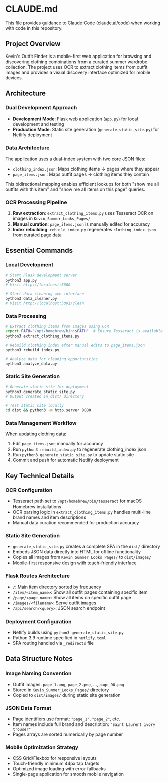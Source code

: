 # CLAUDE.md

This file provides guidance to Claude Code (claude.ai/code) when working with code in this repository.

## Project Overview

Kevin's Outfit Finder is a mobile-first web application for browsing and discovering clothing combinations from a curated summer wardrobe collection. The project uses OCR to extract clothing items from outfit images and provides a visual discovery interface optimized for mobile devices.

## Architecture

### Dual Development Approach
- **Development Mode**: Flask web application (`app.py`) for local development and testing
- **Production Mode**: Static site generation (`generate_static_site.py`) for Netlify deployment

### Data Architecture
The application uses a dual-index system with two core JSON files:
- `clothing_index.json`: Maps clothing items → pages where they appear
- `page_items.json`: Maps outfit pages → clothing items they contain

This bidirectional mapping enables efficient lookups for both "show me all outfits with this item" and "show me all items on this page" queries.

### OCR Processing Pipeline
1. **Raw extraction**: `extract_clothing_items.py` uses Tesseract OCR on images in `Kevin_Summer_Looks_Pages/`
2. **Manual curation**: `page_items.json` is manually edited for accuracy
3. **Index rebuilding**: `rebuild_index.py` regenerates `clothing_index.json` from curated page data

## Essential Commands

### Local Development
```bash
# Start Flask development server
python3 app.py
# Visit http://localhost:5000

# Start data cleaning web interface
python3 data_cleaner.py
# Visit http://localhost:5001/clean
```

### Data Processing
```bash
# Extract clothing items from images using OCR
export PATH="/opt/homebrew/bin:$PATH"  # Ensure Tesseract is available
python3 extract_clothing_items.py

# Rebuild clothing index after manual edits to page_items.json
python3 rebuild_index.py

# Analyze data for cleaning opportunities
python3 analyze_data.py
```

### Static Site Generation
```bash
# Generate static site for deployment
python3 generate_static_site.py
# Output created in dist/ directory

# Test static site locally
cd dist && python3 -m http.server 8080
```

### Data Management Workflow
When updating clothing data:
1. Edit `page_items.json` manually for accuracy
2. Run `python3 rebuild_index.py` to regenerate clothing_index.json
3. Run `python3 generate_static_site.py` to update static site
4. Commit and push for automatic Netlify deployment

## Key Technical Details

### OCR Configuration
- Tesseract path set to `/opt/homebrew/bin/tesseract` for macOS Homebrew installations
- OCR parsing logic in `extract_clothing_items.py` handles multi-line brand names and item descriptions
- Manual data curation recommended for production accuracy

### Static Site Generation
- `generate_static_site.py` creates a complete SPA in the `dist/` directory
- Embeds JSON data directly into HTML for offline functionality
- Copies all images from `Kevin_Summer_Looks_Pages/` to `dist/images/`
- Mobile-first responsive design with touch-friendly interface

### Flask Routes Architecture
- `/`: Main item directory sorted by frequency
- `/item/<item_name>`: Show all outfit pages containing specific item
- `/page/<page_name>`: Show all items on specific outfit page
- `/images/<filename>`: Serve outfit images
- `/api/search/<query>`: JSON search endpoint

### Deployment Configuration
- Netlify builds using `python3 generate_static_site.py`
- Python 3.9 runtime specified in `netlify.toml`
- SPA routing handled via `_redirects` file

## Data Structure Notes

### Image Naming Convention
- Outfit images: `page_1.png`, `page_2.png`, ..., `page_90.png`
- Stored in `Kevin_Summer_Looks_Pages/` directory
- Copied to `dist/images/` during static site generation

### JSON Data Format
- Page identifiers use format: `"page_1"`, `"page_2"`, etc.
- Item names include full brand and description: `"Saint Laurent ivory trouser"`
- Pages arrays are sorted numerically by page number

### Mobile Optimization Strategy
- CSS Grid/Flexbox for responsive layouts
- Touch-friendly minimum 44px tap targets
- Optimized image loading with error fallbacks
- Single-page application for smooth mobile navigation